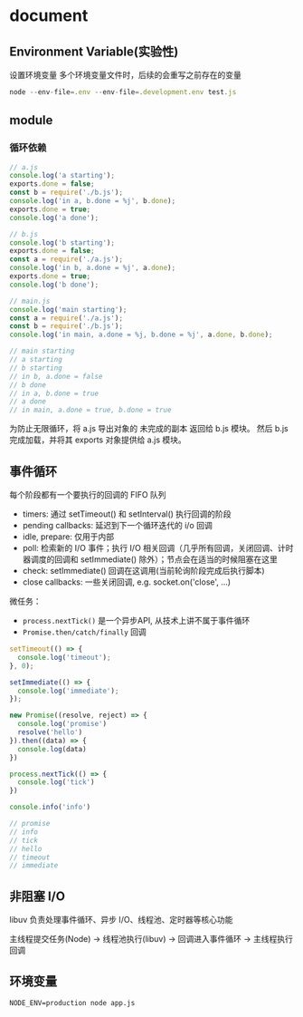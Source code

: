 # document

## Environment Variable(实验性)

设置环境变量
多个环境变量文件时，后续的会重写之前存在的变量

```js
node --env-file=.env --env-file=.development.env test.js
```

## module

### 循环依赖

```js
// a.js
console.log('a starting');
exports.done = false;
const b = require('./b.js');
console.log('in a, b.done = %j', b.done);
exports.done = true;
console.log('a done'); 

// b.js
console.log('b starting');
exports.done = false;
const a = require('./a.js');
console.log('in b, a.done = %j', a.done);
exports.done = true;
console.log('b done'); 

// main.js
console.log('main starting');
const a = require('./a.js');
const b = require('./b.js');
console.log('in main, a.done = %j, b.done = %j', a.done, b.done); 

// main starting
// a starting
// b starting
// in b, a.done = false
// b done
// in a, b.done = true
// a done
// in main, a.done = true, b.done = true
```

为防止无限循环，将 a.js 导出对象的 未完成的副本 返回给 b.js 模块。 然后 b.js 完成加载，并将其 exports 对象提供给 a.js 模块。

## 事件循环

每个阶段都有一个要执行的回调的 FIFO 队列

- timers: 通过 setTimeout() 和 setInterval() 执行回调的阶段
- pending callbacks: 延迟到下一个循环迭代的 i/o 回调
- idle, prepare: 仅用于内部
- poll: 检索新的 I/O 事件；执行 I/O 相关回调（几乎所有回调，关闭回调、计时器调度的回调和 setImmediate() 除外）；节点会在适当的时候阻塞在这里
- check: setImmediate() 回调在这调用(当前轮询阶段完成后执行脚本)
- close callbacks: 一些关闭回调, e.g. socket.on('close', ...)

微任务：

- `process.nextTick()` 是一个异步API, 从技术上讲不属于事件循环
- `Promise.then/catch/finally` 回调

```js
setTimeout(() => {
  console.log('timeout');
}, 0);

setImmediate(() => {
  console.log('immediate');
});

new Promise((resolve, reject) => {
  console.log('promise')
  resolve('hello')
}).then((data) => {
  console.log(data)
})

process.nextTick(() => {
  console.log('tick')
})

console.info('info')

// promise
// info
// tick
// hello
// timeout
// immediate
```

## 非阻塞 I/O

libuv 负责处理事件循环、异步 I/O、线程池、定时器等核心功能

主线程提交任务(Node) → 线程池执行(libuv) → 回调进入事件循环 → 主线程执行回调

## 环境变量

```shell
NODE_ENV=production node app.js
```
